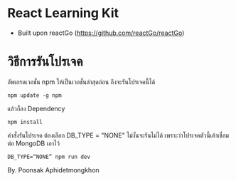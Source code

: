 # React Learning Kit

- Built upon reactGo (https://github.com/reactGo/reactGo)

# วิธีการรันโปรเจค

อัพเกรดเวอชั่น npm ให้เป็นเวอชั่นล่าสุดก่อน ถึงจะรันโปรเจคนี้ได้

`npm update -g npm`

แล้วก็ลง Dependency

`npm install`

คำสั่งรันโปรเจค ต้องเลือก DB_TYPE = "NONE" ไม่งั้นจะรันไม่ได้ เพราะว่าโปรเจคตัวนี้เค้าเชื่อมต่อ MongoDB เอาไว้

`DB_TYPE=“NONE” npm run dev`



By. Poonsak Aphidetmongkhon

